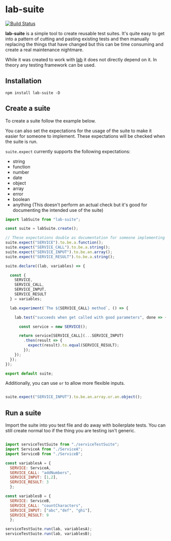
# lab-suite

[![Build Status](https://travis-ci.org/midknight41/lab-suite.svg?branch=master)](https://travis-ci.org/midknight41/lab-suite) 

**lab-suite** is a simple tool to create reusable test suites. It's quite easy to get into a pattern of cutting and pasting existing tests and then manually replacing the things that have changed but this can be time consuming and create a real maintenance nightmare.

While it was created to work with [lab](https://www.npmjs.com/package/lab) it does not directly depend on it. In theory any testing framework can be used.

## Installation

```
npm install lab-suite -D
```

## Create a suite
To create a suite follow the example below.

You can also set the expectations for the usage of the suite to make it easier for someone to implement. These expectations will be checked when the suite is run.

```suite.expect``` currently supports the following expectations:

- string
- function
- number 
- date
- object
- array
- error
- boolean
- anything (This doesn't perform an actual check but it's good for documenting the intended use of the suite)

```js
import labSuite from "lab-suite";

const suite = labSuite.create();

// These expectations double as documentation for someone implementing the suite
suite.expect("SERVICE").to.be.a.function();
suite.expect("SERVICE_CALL").to.be.a.string();
suite.expect("SERVICE_INPUT").to.be.an.array();
suite.expect("SERVICE_RESULT").to.be.a.string();

suite.declare((lab, variables) => {

  const {
    SERVICE,
    SERVICE_CALL,
    SERVICE_INPUT,
    SERVICE_RESULT
  } = variables;

  lab.experiment(`The ${SERVICE_CALL} method`, () => {

    lab.test("succeeds when get called with good parameters", done => {

      const service = new SERVICE();

      return service[SERVICE_CALL](...SERVICE_INPUT)
        .then(result => {
          expect(result).to.equal(SERVICE_RESULT);
        });
    });
  });
});

export default suite;
```

Additionally, you can use ```or``` to allow more flexible inputs.

```js

suite.expect("SERVICE_INPUT").to.be.an.array.or.an.object();

```


## Run a suite

Import the suite into you test file and do away with boilerplate tests. You can still create normal too if the thing you are testing isn't generic.

```js

import serviceTestSuite from "./serviceTestSuite";
import ServiceA from "./ServiceA";
import ServiceB from "./ServiceB";

const variablesA = {
  SERVICE: ServiceA, 
  SERVICE_CALL: "addNumbers", 
  SERVICE_INPUT: [1,2], 
  SERVICE_RESULT: 3 
  };

const variablesB = {
  SERVICE: ServiceB, 
  SERVICE_CALL: "countCharacters", 
  SERVICE_INPUT: ["abc","def", "ghi"], 
  SERVICE_RESULT: 9 
  };

serviceTestSuite.run(lab, variablesA);
serviceTestSuite.run(lab, variablesB);

```
